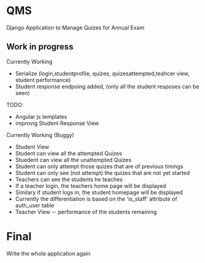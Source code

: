# QMS
Django Application to Manage Quizes for Annual Exam

Work in progress
----------------

Currently Working
* Serialize (login,studentprofile, quizes, quizesattempted,teahcer view, student performance)
* Student response endpoing added, (only all the student resposes can be seen)

TODO: 
* Angular js templates
* improvig Student Response View

Currently Working (Buggy)
* Student View
* Student can view all the attempted Quizes
* Stuedent can view all the unattempted Quizes
* Student can only attempt those quizes that are of previous timings
* Student can only see (not attempt) the quizes that are not yet started
* Teachers can see the students he teaches
* If a teacher login, the teachers home page will be displayed
* Similary if student logs in, the student homepage will be displayed
* Currently the differentiation is based on the 'is_staff' attribute of auth_user table
* Teacher View -- performance of the students remaining


Final
===========

Write the whole application again
